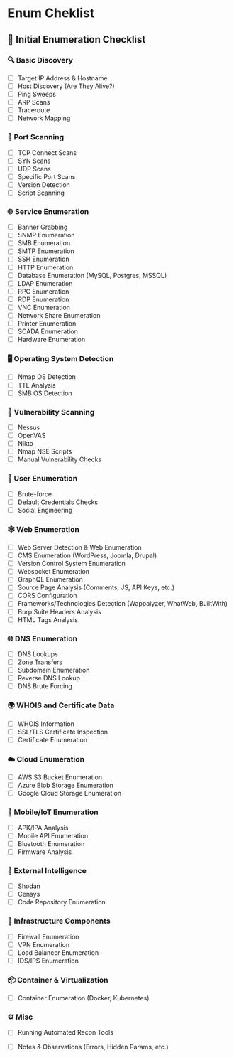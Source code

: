 # Enum Cheklist

## 🧠 Initial Enumeration Checklist

### 🔍 Basic Discovery

* [ ] Target IP Address & Hostname
* [ ] Host Discovery (Are They Alive?)
* [ ] Ping Sweeps
* [ ] ARP Scans
* [ ] Traceroute
* [ ] Network Mapping

### 🔌 Port Scanning

* [ ] TCP Connect Scans
* [ ] SYN Scans
* [ ] UDP Scans
* [ ] Specific Port Scans
* [ ] Version Detection
* [ ] Script Scanning

### 🌐 Service Enumeration

* [ ] Banner Grabbing
* [ ] SNMP Enumeration
* [ ] SMB Enumeration
* [ ] SMTP Enumeration
* [ ] SSH Enumeration
* [ ] HTTP Enumeration
* [ ] Database Enumeration (MySQL, Postgres, MSSQL)
* [ ] LDAP Enumeration
* [ ] RPC Enumeration
* [ ] RDP Enumeration
* [ ] VNC Enumeration
* [ ] Network Share Enumeration
* [ ] Printer Enumeration
* [ ] SCADA Enumeration
* [ ] Hardware Enumeration

### 🖥 Operating System Detection

* [ ] Nmap OS Detection
* [ ] TTL Analysis
* [ ] SMB OS Detection

### 🚨 Vulnerability Scanning

* [ ] Nessus
* [ ] OpenVAS
* [ ] Nikto
* [ ] Nmap NSE Scripts
* [ ] Manual Vulnerability Checks

### 👤 User Enumeration

* [ ] Brute-force
* [ ] Default Credentials Checks
* [ ] Social Engineering

### 🕸 Web Enumeration

* [ ] Web Server Detection & Web Enumeration
* [ ] CMS Enumeration (WordPress, Joomla, Drupal)
* [ ] Version Control System Enumeration
* [ ] Websocket Enumeration
* [ ] GraphQL Enumeration
* [ ] Source Page Analysis (Comments, JS, API Keys, etc.)
* [ ] CORS Configuration
* [ ] Frameworks/Technologies Detection (Wappalyzer, WhatWeb, BuiltWith)
* [ ] Burp Suite Headers Analysis
* [ ] HTML Tags Analysis

### 🌐 DNS Enumeration

* [ ] DNS Lookups
* [ ] Zone Transfers
* [ ] Subdomain Enumeration
* [ ] Reverse DNS Lookup
* [ ] DNS Brute Forcing

### 🌍 WHOIS and Certificate Data

* [ ] WHOIS Information
* [ ] SSL/TLS Certificate Inspection
* [ ] Certificate Enumeration

### ☁️ Cloud Enumeration

* [ ] AWS S3 Bucket Enumeration
* [ ] Azure Blob Storage Enumeration
* [ ] Google Cloud Storage Enumeration

### 📱 Mobile/IoT Enumeration

* [ ] APK/IPA Analysis
* [ ] Mobile API Enumeration
* [ ] Bluetooth Enumeration
* [ ] Firmware Analysis

### 🔎 External Intelligence

* [ ] Shodan
* [ ] Censys
* [ ] Code Repository Enumeration

### 🧱 Infrastructure Components

* [ ] Firewall Enumeration
* [ ] VPN Enumeration
* [ ] Load Balancer Enumeration
* [ ] IDS/IPS Enumeration

### 📦 Container & Virtualization

* [ ] Container Enumeration (Docker, Kubernetes)

### ⚙️ Misc

* [ ] Running Automated Recon Tools
* [ ] Notes & Observations (Errors, Hidden Params, etc.)

